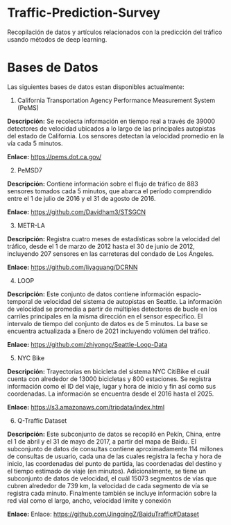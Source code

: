 # Traffic-Prediction-Survey
Recopilación de datos y artículos relacionados con la predicción del tráfico usando métodos de deep learning.
# Bases de Datos
Las siguientes bases de datos estan disponibles actualmente:
1. California Transportation Agency Performance Measurement System
(PeMS)

**Descripción:** Se recolecta información en tiempo real a través de 39000 detectores de velocidad ubicados a lo largo de las principales autopistas del estado de California. Los sensores detectan la velocidad promedio en la vía cada 5 minutos.

**Enlace:** https://pems.dot.ca.gov/

2. PeMSD7

**Descripción:** Contiene información sobre el flujo de tráfico de 883 sensores tomados cada 5 minutos, que abarca el período comprendido entre el 1 de julio de 2016 y el 31 de agosto de 2016. 

**Enlace:** https://github.com/Davidham3/STSGCN

3. METR-LA

**Descripción:** Registra cuatro meses de estadísticas sobre la velocidad del tráfico, desde el 1 de marzo de 2012 hasta el 30 de junio de 2012, incluyendo 207 sensores en las carreteras del condado de Los Ángeles.

**Enlace:** https://github.com/liyaguang/DCRNN 

4. LOOP

**Descripción:** Este conjunto de datos contiene información espacio-temporal de velocidad del sistema de autopistas en Seattle. La información de velocidad se promedia a partir de múltiples detectores de bucle en los carriles principales en la misma dirección en el sensor  específico. El intervalo de tiempo del conjunto de datos es de 5 minutos. La base se encuentra actualizada a Enero de 2021 incluyendo volúmen del tráfico.

**Enlace:** https://github.com/zhiyongc/Seattle-Loop-Data

5. NYC Bike

**Descripción:** Trayectorias en bicicleta del sistema NYC CitiBike el cuál cuenta con alrededor de 13000 bicicletas y 800 estaciones. Se registra información como el ID del viaje, lugar y hora de inicio y fin así como sus coordenadas. La información se encuentra desde el 2016 hasta el 2025.

**Enlace:** https://s3.amazonaws.com/tripdata/index.html

6. Q-Traffic Dataset

**Descripción:** Este subconjunto de datos se recopiló en Pekín, China, entre el 1 de abril y el 31 de mayo de 2017, a partir del mapa de Baidu.  El subconjunto de datos de consultas contiene aproximadamente 114 millones de consultas de usuario, cada una de las cuales registra la fecha y hora de inicio, las coordenadas del punto de partida, las coordenadas del destino y el tiempo estimado de viaje (en minutos). Adicionalmente, se tiene un subconjunto de datos de velocidad, el cuál 15073 segmentos de vías que cubren alrededor de 739 km, la velocidad de cada segmento de vía se registra cada minuto. Finalmente también se incluye información sobre la red vial como el largo, ancho, velocidad límite y conexión

**Enlace:** Enlace: https://github.com/JingqingZ/BaiduTraffic#Dataset



